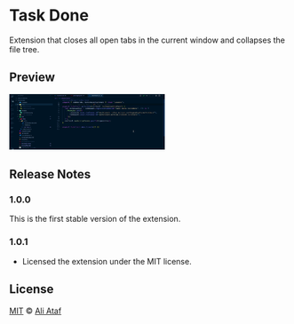 # Task Done

Extension that closes all open tabs in the current window and collapses the file tree.

## Preview

<img src=https://raw.githubusercontent.com/aliataf/task-done/main/images/preview.gif width=280 height=100>

## Release Notes

### 1.0.0

This is the first stable version of the extension.

### 1.0.1

- Licensed the extension under the MIT license.

## License

[MIT](https://github.com/aliataf/log/blob/main/LICENSE) © [Ali Ataf](https://www.aliataf.me)
